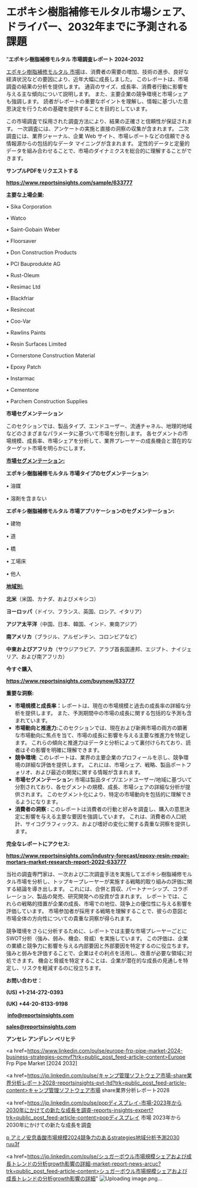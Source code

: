 # エポキシ樹脂補修モルタル市場シェア、ドライバー、2032年までに予測される課題

"<strong>エポキシ樹脂補修モルタル 市場調査レポート 2024-2032</strong>

<a href=https://www.reportsinsights.com/sample/633777>エポキシ樹脂補修モルタル 市場</a>は、消費者の需要の増加、技術の進歩、良好な経済状況などの要因により、近年大幅に成長しました。 このレポートは、市場調査の結果の分析を提供します。 通貨のサイズ、成長率、消費者行動に影響を与える主な傾向について説明します。 また、主要企業の競争環境と市場シェアも強調します。 読者がレポートの重要なポイントを理解し、情報に基づいた意思決定を行うための基礎を提供することを目的としています。

この市場調査で採用された調査方法により、結果の正確さと信頼性が保証されます。 一次調査には、アンケートの実施と直接の洞察の収集が含まれます。 二次調査には、業界ジャーナル、企業 Web サイト、市場レポートなどの信頼できる情報源からの包括的なデータ マイニングが含まれます。 定性的データと定量的データを組み合わせることで、市場のダイナミクスを総合的に理解することができます。

<strong><b>サンプルPDFをリクエストする</b></strong>

<a href=https://www.reportsinsights.com/sample/633777><strong><u>https://www.reportsinsights.com/sample/633777</u></strong></a>

<strong>主要な上場企業:</strong>

• Sika Corporation

• Watco

• Saint-Gobain Weber

• Floorsaver

• Don Construction Products

• PCI Bauprodukte AG

• Rust-Oleum

• Resimac Ltd

• Blackfriar

• Resincoat

• Coo-Var

• Rawlins Paints

• Resin Surfaces Limited

• Cornerstone Construction Material

• Epoxy Patch

• Instarmac

• Cementone

• Parchem Construction Supplies

<strong>市場セグメンテーション</strong>

このセクションでは、製品タイプ、エンドユーザー、流通チャネル、地理的地域などのさまざまなパラメータに基づいて市場を分割します。 各セグメントの市場規模、成長率、市場シェアを分析して、業界プレーヤーの成長機会と潜在的なターゲット市場を明らかにします。

<strong><u>市場セグメンテーション</u></strong><strong><u>:</u></strong>

<strong>エポキシ樹脂補修モルタル 市場タイプのセグメンテーション:</strong>

• 溶媒

• 溶剤を含まない

<strong>エポキシ樹脂補修モルタル 市場アプリケーションのセグメンテーション:</strong>

• 建物

• 道

• 橋

• 工場床

• 他人

<strong><u>地域別</u></strong><strong><u>:</u></strong>

<strong>北米</strong>（米国、カナダ、およびメキシコ）

<strong>ヨーロッパ</strong>（ドイツ、フランス、英国、ロシア、イタリア）

<strong>アジア太平洋</strong>（中国、日本、韓国、インド、東南アジア）

<strong>南アメリカ</strong>（ブラジル、アルゼンチン、コロンビアなど）

<strong>中東およびアフリカ</strong>（サウジアラビア、アラブ首長国連邦、エジプト、ナイジェリア、および南アフリカ）

<strong>今すぐ購入</strong>

<a href=https://www.reportsinsights.com/buynow/633777><strong><u>https://www.reportsinsights.com/buynow/633777</u></strong></a>

<strong>重要な洞察:</strong>
<ul>
  <li><strong>市場規模と成長率：</strong>レポートは、現在の市場規模と過去の成長率の詳細な分析を提供します。 また、予測期間中の市場の成長に関する包括的な予測も含まれています。</li>
  <li><strong>市場動向と推進力:</strong>このセクションでは、現在および新興市場の両方の顕著な市場動向に焦点を当て、市場の成長に影響を与える主要な推進力を特定します。 これらの傾向と推進力はデータと分析によって裏付けられており、読者はその影響を明確に理解できます。</li>
  <li><strong>競争環境</strong>: このレポートは、業界の主要企業のプロフィールを示し、競争環境の詳細な評価を提供します。 これには、市場シェア、戦略、製品ポートフォリオ、および最近の開発に関する情報が含まれます。</li>
  <li><strong>市場セグメンテーション: </strong>市場は製品タイプ/エンドユーザー/地域に基づいて分割されており、各セグメントの規模、成長、市場シェアの詳細な分析が提供されます。 このセグメント化により、特定の市場動向を包括的に理解できるようになります。</li>
  <li><strong>消費者の洞察 : </strong>このレポートは消費者の行動と好みを調査し、購入の意思決定に影響を与える主要な要因を強調しています。 これは、消費者の人口統計、サイコグラフィックス、および嗜好の変化に関する貴重な洞察を提供します。</li>
</ul>
<strong>完全なレポートにアクセス:</strong>

<a href=https://www.reportsinsights.com/industry-forecast/epoxy-resin-repair-mortars-market-research-report-2022-633777><strong><u><b>https://www.reportsinsights.com/industry-forecast/epoxy-resin-repair-mortars-market-research-report-2022-633777</b></u></strong></a>

当社の調査専門家は、一次および二次調査手法を実施してエポキシ樹脂補修モルタル市場を分析し、トップキープレーヤーが実施する戦略的取り組みの評価に関する結論を導き出します。 これには、合併と買収、パートナーシップ、コラボレーション、製品の発売、研究開発への投資が含まれます。 レポートでは、これらの戦略的措置が企業の成長、市場での地位、競争上の優位性に与える影響を評価しています。 市場参加者が採用する戦略を理解することで、彼らの意図と市場全体の方向性についての貴重な洞察が得られます。

競争環境をさらに分析するために、レポートでは主要な市場プレーヤーごとにSWOT分析（強み、弱み、機会、脅威）を実施しています。 この評価は、企業の業績と競争力に影響を与える内部要因と外部要因を特定するのに役立ちます。 強みと弱みを評価することで、企業はその利点を活用し、改善が必要な領域に対処できます。 機会と脅威を特定することは、企業が潜在的な成長の見通しを特定し、リスクを軽減するのに役立ちます。

<strong>お問い合わせ：</strong>

<strong>(US) +1-214-272-0393</strong>

<strong>(UK) +44-20-8133-9198</strong>

<strong> </strong><a href=info@reportsinsights.com><strong><u>info@reportsinsights.com</u></strong></a>

<a href=sales@reportsinsights.com><strong><u>sales@reportsinsights.com</u></strong></a>

<strong>アンセレ アンデレン ベリヒテ</strong>

<a href=https://www.linkedin.com/pulse/europe-frp-pipe-market-2024-business-strategies-ocmvf?trk=public_post_feed-article-content>Europe Frp Pipe Market [2024 2032]</a>

<a href=https://jp.linkedin.com/pulse/キャンプ管理ソフトウェア市場-share業界分析レポート2028-reportsinsights-pvt-ltd?trk=public_post_feed-article-content>キャンプ管理ソフトウェア市場 share業界分析レポート2028</a>

<a href=https://jp.linkedin.com/pulse/popディスプレイ-市場-2023年から2030年にかけての新たな成長を調査-reports-insights-expert?trk=public_post_feed-article-content>popディスプレイ 市場 2023年から2030年にかけての新たな成長を調査</a>

<a href=https://www.linkedin.com/pulse/p-アミノ安息香酸市場規模2024競争力のあるstrategies地域分析予測2030-ruu3f/>p アミノ安息香酸市場規模2024競争力のあるstrategies地域分析予測2030 ruu3f</a>

<a href=https://jp.linkedin.com/pulse/シュガーボウル市場規模シェアおよび成長トレンドの分析growth影響の詳細-market-report-news-arcuc?trk=public_post_feed-article-content>シュガーボウル市場規模シェアおよび成長トレンドの分析growth影響の詳細</a>"
![Uploading image.png…]()
